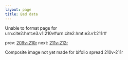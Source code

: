 ```yaml
---
layout: page
title: Bad data
---
```


Unable to format page for urn:cite2:hmt:e3.v1:210v#urn:cite2:hmt:e3.v1:211r#

prev: [209v-210r](../209v-210r/) next: [211v-212r](../211v-212r/)

Composite image not yet made for bifolio spread 210v-211r

